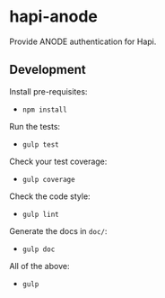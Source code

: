 # hapi-anode

Provide ANODE authentication for Hapi.

## Development

Install pre-requisites:

* `npm install`

Run the tests:

* `gulp test`

Check your test coverage:

* `gulp coverage`

Check the code style:

* `gulp lint`

Generate the docs in `doc/`:

* `gulp doc`

All of the above:

* `gulp`
